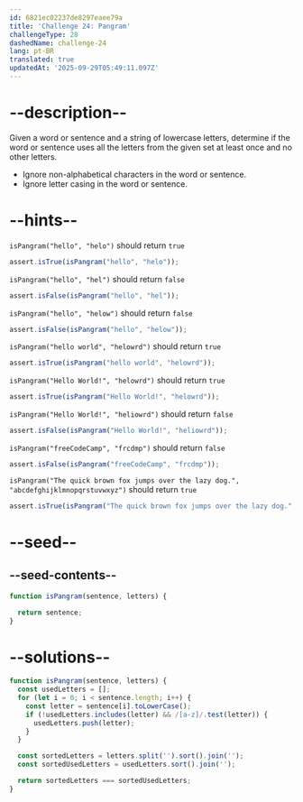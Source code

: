 ```yaml
---
id: 6821ec02237de8297eaee79a
title: 'Challenge 24: Pangram'
challengeType: 28
dashedName: challenge-24
lang: pt-BR
translated: true
updatedAt: '2025-09-29T05:49:11.097Z'
---
```


# --description--

Given a word or sentence and a string of lowercase letters, determine if the word or sentence uses all the letters from the given set at least once and no other letters.

- Ignore non-alphabetical characters in the word or sentence.
- Ignore letter casing in the word or sentence.

# --hints--

`isPangram("hello", "helo")` should return `true`

```js
assert.isTrue(isPangram("hello", "helo"));
```

`isPangram("hello", "hel")` should return `false`

```js
assert.isFalse(isPangram("hello", "hel"));
```

`isPangram("hello", "helow")` should return `false`

```js
assert.isFalse(isPangram("hello", "helow"));
```

`isPangram("hello world", "helowrd")` should return `true`

```js
assert.isTrue(isPangram("hello world", "helowrd"));
```

`isPangram("Hello World!", "helowrd")` should return `true`

```js
assert.isTrue(isPangram("Hello World!", "helowrd"));
```

`isPangram("Hello World!", "heliowrd")` should return `false`

```js
assert.isFalse(isPangram("Hello World!", "heliowrd"));
```

`isPangram("freeCodeCamp", "frcdmp")` should return `false`

```js
assert.isFalse(isPangram("freeCodeCamp", "frcdmp"));
```

`isPangram("The quick brown fox jumps over the lazy dog.", "abcdefghijklmnopqrstuvwxyz")` should return `true`

```js
assert.isTrue(isPangram("The quick brown fox jumps over the lazy dog.", "abcdefghijklmnopqrstuvwxyz"));
```

# --seed--

## --seed-contents--

```js
function isPangram(sentence, letters) {

  return sentence;
}
```

# --solutions--

```js
function isPangram(sentence, letters) {
  const usedLetters = [];
  for (let i = 0; i < sentence.length; i++) {
    const letter = sentence[i].toLowerCase();
    if (!usedLetters.includes(letter) && /[a-z]/.test(letter)) {
      usedLetters.push(letter);
    }
  }

  const sortedLetters = letters.split('').sort().join('');
  const sortedUsedLetters = usedLetters.sort().join('');

  return sortedLetters === sortedUsedLetters;
}
```
